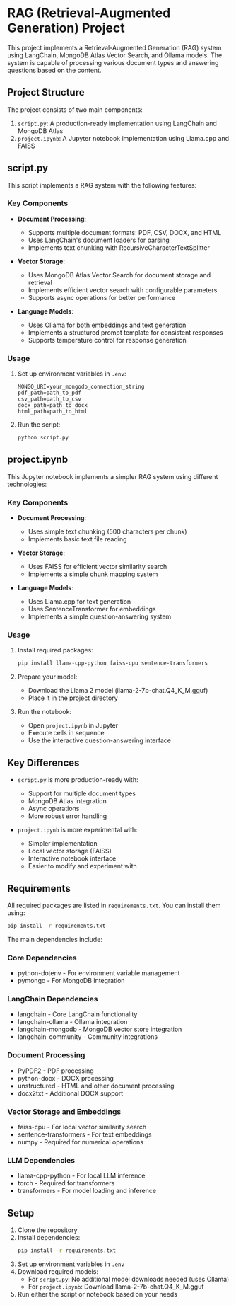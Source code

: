 # RAG (Retrieval-Augmented Generation) Project

This project implements a Retrieval-Augmented Generation (RAG) system using LangChain, MongoDB Atlas Vector Search, and Ollama models. The system is capable of processing various document types and answering questions based on the content.

## Project Structure

The project consists of two main components:

1. `script.py`: A production-ready implementation using LangChain and MongoDB Atlas
2. `project.ipynb`: A Jupyter notebook implementation using Llama.cpp and FAISS

## script.py

This script implements a RAG system with the following features:

### Key Components

- **Document Processing**:
  - Supports multiple document formats: PDF, CSV, DOCX, and HTML
  - Uses LangChain's document loaders for parsing
  - Implements text chunking with RecursiveCharacterTextSplitter

- **Vector Storage**:
  - Uses MongoDB Atlas Vector Search for document storage and retrieval
  - Implements efficient vector search with configurable parameters
  - Supports async operations for better performance

- **Language Models**:
  - Uses Ollama for both embeddings and text generation
  - Implements a structured prompt template for consistent responses
  - Supports temperature control for response generation

### Usage

1. Set up environment variables in `.env`:
   ```env
   MONGO_URI=your_mongodb_connection_string
   pdf_path=path_to_pdf
   csv_path=path_to_csv
   docx_path=path_to_docx
   html_path=path_to_html
   ```

2. Run the script:
   ```zsh
   python script.py
   ```

## project.ipynb

This Jupyter notebook implements a simpler RAG system using different technologies:

### Key Components

- **Document Processing**:
  - Uses simple text chunking (500 characters per chunk)
  - Implements basic text file reading

- **Vector Storage**:
  - Uses FAISS for efficient vector similarity search
  - Implements a simple chunk mapping system

- **Language Models**:
  - Uses Llama.cpp for text generation
  - Uses SentenceTransformer for embeddings
  - Implements a simple question-answering system

### Usage

1. Install required packages:
   ```bash
   pip install llama-cpp-python faiss-cpu sentence-transformers
   ```

2. Prepare your model:
   - Download the Llama 2 model (llama-2-7b-chat.Q4_K_M.gguf)
   - Place it in the project directory

3. Run the notebook:
   - Open `project.ipynb` in Jupyter
   - Execute cells in sequence
   - Use the interactive question-answering interface

## Key Differences

- `script.py` is more production-ready with:
  - Support for multiple document types
  - MongoDB Atlas integration
  - Async operations
  - More robust error handling

- `project.ipynb` is more experimental with:
  - Simpler implementation
  - Local vector storage (FAISS)
  - Interactive notebook interface
  - Easier to modify and experiment with

## Requirements

All required packages are listed in `requirements.txt`. You can install them using:
```bash
pip install -r requirements.txt
```

The main dependencies include:

### Core Dependencies
- python-dotenv - For environment variable management
- pymongo - For MongoDB integration

### LangChain Dependencies
- langchain - Core LangChain functionality
- langchain-ollama - Ollama integration
- langchain-mongodb - MongoDB vector store integration
- langchain-community - Community integrations

### Document Processing
- PyPDF2 - PDF processing
- python-docx - DOCX processing
- unstructured - HTML and other document processing
- docx2txt - Additional DOCX support

### Vector Storage and Embeddings
- faiss-cpu - For local vector similarity search
- sentence-transformers - For text embeddings
- numpy - Required for numerical operations

### LLM Dependencies
- llama-cpp-python - For local LLM inference
- torch - Required for transformers
- transformers - For model loading and inference

## Setup

1. Clone the repository
2. Install dependencies:
   ```bash
   pip install -r requirements.txt
   ```
3. Set up environment variables in `.env`
4. Download required models:
   - For `script.py`: No additional model downloads needed (uses Ollama)
   - For `project.ipynb`: Download llama-2-7b-chat.Q4_K_M.gguf
5. Run either the script or notebook based on your needs

